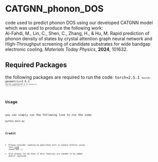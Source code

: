 # CATGNN_phonon_DOS
code used to predict phonon DOS using our developed CATGNN model which was used to produce the following work:<br/>
Al-Fahdi, M., Lin, C., Shen, C., Zhang, H., & Hu, M. Rapid prediction of phonon density
of states by crystal attention graph neural network and High-Throughput screening of candidate
substrates for wide bandgap electronic cooling. *Materials Today Physics*, **2024**, 101632.

## Required Packages
the following packages are required to run the code:
<code>torch=2.5.1<code/>
<code>torch-geometric=2.6.1<code/>
<code>torch-scatter=2.1.2<code/>
<code>e3nn=0.5.1<code/>
<code>Jarvis-tools=2024.10.30<code/>
<code>scikit-learn=1.2.2<code/>

## Usage
you can simply run the following line to run the code:<br/>
<code>python main.py<code/>

## Credit
* Please consider reading my published work in Google Scholar using this [link](https://scholar.google.com/citations?user=5tkWy4AAAAAJ&hl=en&oi=ao) thank you :)
* also please let me know if more features are needed to be added and/or improved 
